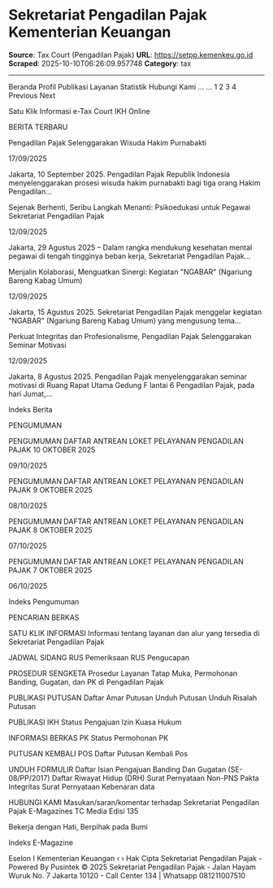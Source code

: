 # Sekretariat Pengadilan Pajak Kementerian Keuangan

**Source**: Tax Court (Pengadilan Pajak)
**URL**: https://setpp.kemenkeu.go.id
**Scraped**: 2025-10-10T06:26:09.957748
**Category**: tax

---

Beranda
Profil
Publikasi
Layanan
Statistik
Hubungi Kami
... 
...
1
2
3
4
Previous
Next


Satu Klik Informasi
e-Tax Court
IKH Online


 BERITA TERBARU
	

Pengadilan Pajak Selenggarakan Wisuda Hakim Purnabakti

17/09/2025

Jakarta, 10 September 2025. Pengadilan Pajak Republik Indonesia menyelenggarakan prosesi wisuda hakim purnabakti bagi tiga orang Hakim Pengadilan...

	

Sejenak Berhenti, Seribu Langkah Menanti: Psikoedukasi untuk Pegawai Sekretariat Pengadilan Pajak

12/09/2025

Jakarta, 29 Agustus 2025 &ndash; Dalam rangka mendukung kesehatan mental pegawai di tengah tingginya beban kerja, Sekretariat Pengadilan Pajak...

	

Menjalin Kolaborasi, Menguatkan Sinergi: Kegiatan "NGABAR" (Ngariung Bareng Kabag Umum)

12/09/2025

Jakarta, 15 Agustus 2025. Sekretariat Pengadilan Pajak menggelar kegiatan &ldquo;NGABAR&rdquo; (Ngariung Bareng Kabag Umum) yang mengusung tema...

	

Perkuat Integritas dan Profesionalisme, Pengadilan Pajak Selenggarakan Seminar Motivasi

12/09/2025

Jakarta, 8 Agustus 2025. Pengadilan Pajak menyelenggarakan seminar motivasi di Ruang Rapat Utama Gedung F lantai 6 Pengadilan Pajak, pada hari Jumat,...

Indeks Berita


 PENGUMUMAN
	

PENGUMUMAN DAFTAR ANTREAN LOKET PELAYANAN PENGADILAN PAJAK 10 OKTOBER 2025

09/10/2025

	

PENGUMUMAN DAFTAR ANTREAN LOKET PELAYANAN PENGADILAN PAJAK 9 OKTOBER 2025

08/10/2025

	

PENGUMUMAN DAFTAR ANTREAN LOKET PELAYANAN PENGADILAN PAJAK 8 OKTOBER 2025

07/10/2025

	

PENGUMUMAN DAFTAR ANTREAN LOKET PELAYANAN PENGADILAN PAJAK 7 OKTOBER 2025

06/10/2025

Indeks Pengumuman


PENCARIAN BERKAS

 
	
SATU KLIK INFORMASI
Informasi tentang layanan dan alur yang tersedia di Sekretariat Pengadilan Pajak
	
JADWAL SIDANG
RUS Pemeriksaan
RUS Pengucapan

	
PROSEDUR SENGKETA
Prosedur Layanan Tatap Muka, Permohonan Banding, Gugatan, dan PK di Pengadilan Pajak
	
PUBLIKASI PUTUSAN
Daftar Amar Putusan
Unduh Putusan
Unduh Risalah Putusan

	
PUBLIKASI IKH
Status Pengajuan Izin Kuasa Hukum
	
INFORMASI BERKAS PK
Status Permohonan PK
	
PUTUSAN KEMBALI POS
Daftar Putusan Kembali Pos

	
UNDUH FORMULIR
Daftar Isian Pengajuan Banding Dan Gugatan (SE-08/PP/2017)
Daftar Riwayat Hidup (DRH)
Surat Pernyataan Non-PNS
Pakta Integritas
Surat Pernyataan Kebenaran data

	
HUBUNGI KAMI
Masukan/saran/komentar terhadap Sekretariat Pengadilan Pajak
E-Magazines
	TC Media Edisi 135

Bekerja dengan Hati, Berpihak pada Bumi

Indeks E-Magazine


Eselon I Kementerian Keuangan
‹
›
Hak Cipta Sekretariat Pengadilan Pajak - Powered By Pusintek © 2025
Sekretariat Pengadilan Pajak - Jalan Hayam Wuruk No. 7 Jakarta 10120 - Call Center 134 | Whatsapp 081211007510
